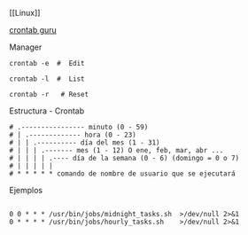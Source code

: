 [[Linux]]

[crontab guru](https://crontab.guru/every-1-hour)



Manager
``` Manager 
crontab -e  #  Edit

crontab -l  #  List

crontab -r   # Reset
```


Estructura - Crontab
``` Estructura-Crontab
# .---------------- minuto (0 - 59) 
# | .------------- hora (0 - 23) 
# | | .---------- día del mes (1 - 31)
# | | | .------- mes (1 - 12) O ene, feb, mar, abr ... 
# | | | | .---- día de la semana (0 - 6) (domingo = 0 o 7) 
# | | | | | 
# * * * * * comando de nombre de usuario que se ejecutará 
```


Ejemplos
``` Ejemplos

0 0 * * * /usr/bin/jobs/midnight_tasks.sh  >/dev/null 2>&1 
0 * * * * /usr/bin/jobs/hourly_tasks.sh    >/dev/null 2>&1 

```
